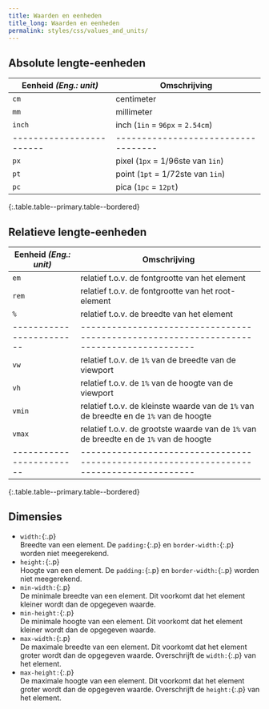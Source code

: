 ```yaml
---
title: Waarden en eenheden
title_long: Waarden en eenheden
permalink: styles/css/values_and_units/
---
```


Absolute lengte-eenheden
------------------------

| Eenheid *(Eng.: unit)* | Omschrijving                      |
|------------------------|-----------------------------------|
| `cm`                   | centimeter                        |
| `mm`                   | millimeter                        |
| `inch`                 | inch (`1in` = `96px` = `2.54cm`)  |
|------------------------|-----------------------------------|
| `px`                   | pixel (`1px` = 1/96ste van `1in`) |
| `pt`                   | point (`1pt` = 1/72ste van `1in`) |
| `pc`                   | pica (`1pc`  = `12pt`)            |
{:.table.table--primary.table--bordered}

Relatieve lengte-eenheden
-------------------------

| Eenheid *(Eng.: unit)* | Omschrijving                                                                           |
|------------------------|----------------------------------------------------------------------------------------|
| `em`                   | relatief t.o.v. de fontgrootte van het element                                         |
| `rem`                  | relatief t.o.v. de fontgrootte van het root-element                                    |
| `%`                    | relatief t.o.v. de breedte van het element                                             |
|------------------------|----------------------------------------------------------------------------------------|
| `vw`                   | relatief t.o.v. de `1%` van de breedte van de viewport                                 |
| `vh`                   | relatief t.o.v. de `1%` van de hoogte van de viewport                                  |
| `vmin`                 | relatief t.o.v. de kleinste waarde van de `1%` van de breedte en de `1%` van de hoogte |
| `vmax`                 | relatief t.o.v. de grootste waarde van de `1%` van de breedte en de `1%` van de hoogte |
|------------------------|----------------------------------------------------------------------------------------|
{:.table.table--primary.table--bordered}

Dimensies
---------

 - `width:`{:.p}  
   Breedte van een element. De `padding:`{:.p} en `border-width:`{:.p} worden niet meegerekend.
 - `height:`{:.p}  
   Hoogte van een element. De `padding:`{:.p} en `border-width:`{:.p} worden niet meegerekend.
 - `min-width:`{:.p}  
   De minimale breedte van een element. Dit voorkomt dat het element kleiner wordt dan de opgegeven waarde.
 - `min-height:`{:.p}  
   De minimale hoogte van een element. Dit voorkomt dat het element kleiner wordt dan de opgegeven waarde.
 - `max-width:`{:.p}  
   De maximale breedte van een element. Dit voorkomt dat het element groter wordt dan de opgegeven waarde. Overschrijft de `width:`{:.p} van het element.
 - `max-height:`{:.p}  
   De maximale hoogte van een element. Dit voorkomt dat het element groter wordt dan de opgegeven waarde. Overschrijft de `height:`{:.p} van het element.